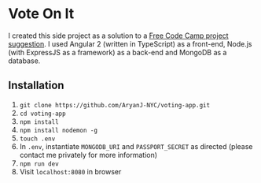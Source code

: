# Vote On It
I created this side project as a solution to a [Free Code Camp project suggestion](https://www.freecodecamp.com/challenges/build-a-voting-app).  I used Angular 2 (written in TypeScript) as a front-end, Node.js (with ExpressJS as a framework) as a back-end and MongoDB as a database.
## Installation
1. `git clone https://github.com/AryanJ-NYC/voting-app.git`
2. `cd voting-app`
3. `npm install`
4. `npm install nodemon -g`
5. `touch .env`
6. In `.env`, instantiate `MONGODB_URI` and `PASSPORT_SECRET` as directed (please contact me privately for more information)
7. `npm run dev`
8. Visit `localhost:8080` in browser

